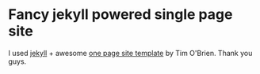 Fancy jekyll powered single page site
======================

I used [jekyll](http://jekyllrb.com/) + awesome [one page site template](https://github.com/t413/SinglePaged) by Tim O'Brien. Thank you guys.
